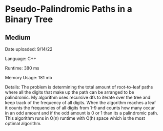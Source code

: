 
# Pseudo-Palindromic Paths in a Binary Tree

## Medium

Date uploaded: 9/14/22

Language: C++

Runtime: 380 ms

Memory Usage: 181 mb

Details: The problem is determining the total amount of root-to-leaf paths where all the digits that make up the path can be arranged to be palindromic. My algorithm uses recursive dfs to iterate over the tree and keep track of the frequency of all digits. When the algorithm reaches a leaf it counts the frequencies of all digits from 1-9 and counts how many occur in an odd amount and if the odd amount is 0 or 1 than its a palindromic path. This algorithm runs in O(n) runtime with O(h) space which is the most optimal algorithm.

